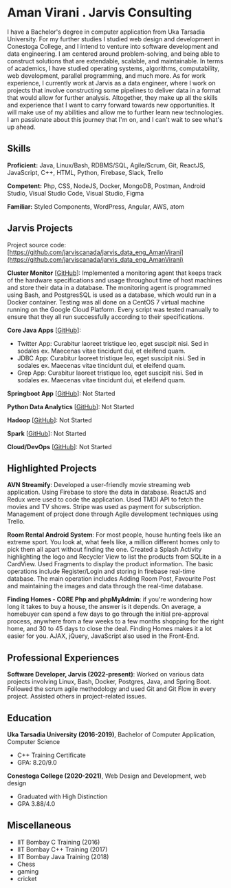 # Aman Virani . Jarvis Consulting

I have a Bachelor's degree in computer application from Uka Tarsadia University. For my further studies I studied web design and development in Conestoga College, and I intend to venture into software development and data engineering. I am centered around problem-solving, and being able to construct solutions that are extendable, scalable, and maintainable. In terms of academics, I have studied operating systems, algorithms, computability, web development, parallel programming, and much more. As for work experience, I currently work at Jarvis as a data engineer, where I work on projects that involve constructing some pipelines to deliver data in a format that would allow for further analysis. Altogether, they make up all the skills and experience that I want to carry forward towards new opportunities. It will make use of my abilities and allow me to further learn new technologies. I am passionate about this journey that I'm on, and I can't wait to see what's up ahead.

## Skills

**Proficient:** Java, Linux/Bash, RDBMS/SQL, Agile/Scrum, Git, ReactJS, JavaScript, C++, HTML, Python, Firebase, Slack, Trello

**Competent:** Php, CSS, NodeJS, Docker, MongoDB, Postman, Android Studio, Visual Studio Code, Visual Studio, Figma

**Familiar:** Styled Components, WordPress, Angular, AWS, atom

## Jarvis Projects

Project source code: [https://github.com/jarviscanada/jarvis_data_eng_AmanVirani](https://github.com/jarviscanada/jarvis_data_eng_AmanVirani)


**Cluster Monitor** [[GitHub](https://github.com/jarviscanada/jarvis_data_eng_AmanVirani/tree/master/linux_sql)]: Implemented a monitoring agent that keeps track of the hardware specifications and usage throughout time of host machines and store their data in a database. The monitoring agent is programmed using Bash, and PostgresSQL is used as a database, which would run in a Docker container. Testing was all done on a CentOS 7 virtual machine running on the Google Cloud Platform. Every script was tested manually to ensure that they all run successfully according to their specifications.

**Core Java Apps** [[GitHub](https://github.com/jarviscanada/jarvis_data_eng_AmanVirani/tree/master/core_java)]:
      
  - Twitter App: Curabitur laoreet tristique leo, eget suscipit nisi. Sed in sodales ex. Maecenas vitae tincidunt dui, et eleifend quam.
  - JDBC App: Curabitur laoreet tristique leo, eget suscipit nisi. Sed in sodales ex. Maecenas vitae tincidunt dui, et eleifend quam.
  - Grep App: Curabitur laoreet tristique leo, eget suscipit nisi. Sed in sodales ex. Maecenas vitae tincidunt dui, et eleifend quam.

**Springboot App** [[GitHub](https://github.com/jarviscanada/jarvis_data_eng_AmanVirani/tree/master/springboot)]: Not Started

**Python Data Analytics** [[GitHub](https://github.com/jarviscanada/jarvis_data_eng_AmanVirani/tree/master/python_data_anlytics)]: Not Started

**Hadoop** [[GitHub](https://github.com/jarviscanada/jarvis_data_eng_AmanVirani/tree/master/hadoop)]: Not Started

**Spark** [[GitHub](https://github.com/jarviscanada/jarvis_data_eng_AmanVirani/tree/master/spark)]: Not Started

**Cloud/DevOps** [[GitHub](https://github.com/jarviscanada/jarvis_data_eng_AmanVirani/tree/master/cloud_devops)]: Not Started


## Highlighted Projects
**AVN Streamify**: Developed a user-friendly movie streaming web application. Using Firebase to store the data in database. ReactJS and Redux were used to code the application. Used TMDI API to fetch the movies and TV shows. Stripe was used as payment for subscription. Management of project done through Agile development techniques using Trello.

**Room Rental Android System**: For most people, house hunting feels like an extreme sport. You look at, what feels like, a million different homes only to pick them all apart without finding the one. Created a Splash Activity highlighting the logo and Recycler View to list the products from SQLite in a CardView. Used Fragments to display the product information. The basic operations include Register/Login and storing in firebase real-time database. The main operation includes Adding Room Post, Favourite Post and maintaining the images and data through the real-time database.

**Finding Homes - CORE Php and phpMyAdmin**: if you're wondering how long it takes to buy a house, the answer is it depends. On average, a homebuyer can spend a few days to go through the initial pre-approval process, anywhere from a few weeks to a few months shopping for the right home, and 30 to 45 days to close the deal. Finding Homes makes it a lot easier for you. AJAX, jQuery, JavaScript also used in the Front-End.


## Professional Experiences

**Software Developer, Jarvis (2022-present)**: Worked on various data projects involving Linux, Bash, Docker, Postgres, Java, and Spring Boot. Followed the scrum agile methodology and used Git and Git Flow in every project. Assisted others in project-related issues.


## Education
**Uka Tarsadia University (2016-2019)**, Bachelor of Computer Application, Computer Science
- C++ Training Certificate
- GPA: 8.20/9.0

**Conestoga College (2020-2021)**, Web Design and Development, web design
- Graduated with High Distinction
- GPA 3.88/4.0


## Miscellaneous
- IIT Bombay C Training (2016)
- IIT Bombay C++ Training (2017)
- IIT Bombay Java Training (2018)
- Chess
- gaming
- cricket
